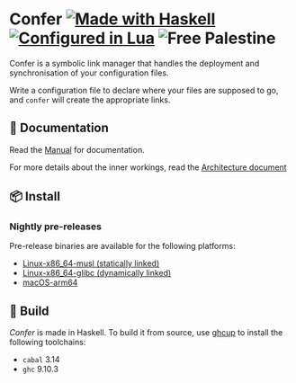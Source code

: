 # Confer [![Made with Haskell](https://img.shields.io/badge/Made%20in-Haskell-%235e5086?logo=haskell&style=flat-square)](https://haskell.org)  [![Configured in Lua](https://img.shields.io/badge/Configured%20in-Lua-%2300007f?logo=lua&style=flat-square)](https://www.lua.org/) ![Free Palestine](https://img.shields.io/badge/%F0%9F%94%BB-Anti_Genocide_Action-blue?style=flat&logoColor=black&labelColor=green&color=black)

Confer is a symbolic link manager that handles the deployment and synchronisation of your configuration files.

Write a configuration file to declare where your files are supposed to go, and `confer` will create the appropriate links.

## 📖 Documentation
Read the [Manual](./doc/MANUAL.md) for documentation.

For more details about the inner workings, read the [Architecture document](./doc/ARCHITECTURE.md)

## 📦 Install

### Nightly pre-releases
Pre-release binaries are available for the following platforms:

* [Linux-x86_64-musl (statically linked)](https://github.com/tchoutri/confer/releases/download/confer-head/confer-head-Linux-static-x86_64.tar.gz)
* [Linux-x86_64-glibc (dynamically linked)](https://github.com/tchoutri/confer/releases/download/confer-head/confer-head-Linux-x86_64.tar.gz)
* [macOS-arm64](https://github.com/tchoutri/confer/releases/download/confer-head/confer-head-macOS-arm64.tar.gz)

## 🔧 Build

*Confer* is made in Haskell. To build it from source, use [ghcup](https://www.haskell.org/ghcup/) to install the following toolchains:
* `cabal` 3.14
* `ghc` 9.10.3
